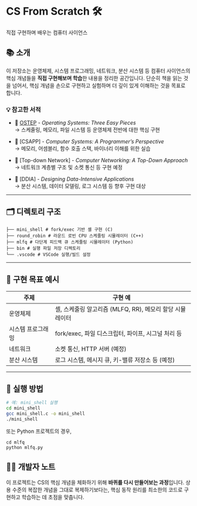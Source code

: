 # CS From Scratch 🛠️  
직접 구현하며 배우는 컴퓨터 사이언스

## 📚 소개

이 저장소는 운영체제, 시스템 프로그래밍, 네트워크, 분산 시스템 등 컴퓨터 사이언스의 핵심 개념들을 **직접 구현해보며 학습**한 내용을 정리한 공간입니다. 단순히 책을 읽는 것을 넘어서, 핵심 개념을 손으로 구현하고 실험하며 더 깊이 있게 이해하는 것을 목표로 합니다.

### 💡 참고한 서적

- 📘 [OSTEP](http://pages.cs.wisc.edu/~remzi/OSTEP/) - *Operating Systems: Three Easy Pieces*  
  → 스케줄링, 메모리, 파일 시스템 등 운영체제 전반에 대한 핵심 구현

- 📘 [CSAPP] - *Computer Systems: A Programmer’s Perspective*  
  → 메모리, 어셈블리, 함수 호출 스택, 바이너리 이해를 위한 실습

- 📘 [Top-down Network] - *Computer Networking: A Top-Down Approach*  
  → 네트워크 계층별 구조 및 소켓 통신 등 구현 예정

- 📘 [DDIA] - *Designing Data-Intensive Applications*  
  → 분산 시스템, 데이터 모델링, 로그 시스템 등 향후 구현 대상

---

## 🗂️ 디렉토리 구조

```
├── mini_shell # fork/exec 기반 셸 구현 (C)
├── round_robin # 라운드 로빈 CPU 스케줄링 시뮬레이터 (C++)
├── mlfq # 다단계 피드백 큐 스케줄링 시뮬레이터 (Python)
├── bin # 실행 파일 저장 디렉토리
└── .vscode # VSCode 실행/빌드 설정
```

---

## 🧪 구현 목표 예시

| 주제 | 구현 예 |
|------|--------|
| 운영체제 | 셸, 스케줄링 알고리즘 (MLFQ, RR), 메모리 할당 시뮬레이터 |
| 시스템 프로그래밍 | fork/exec, 파일 디스크립터, 파이프, 시그널 처리 등 |
| 네트워크 | 소켓 통신, HTTP 서버 (예정) |
| 분산 시스템 | 로그 시스템, 메시지 큐, 키-밸류 저장소 등 (예정) |

---

## 🔧 실행 방법

```bash
# 예: mini_shell 실행
cd mini_shell
gcc mini_shell.c -o mini_shell
./mini_shell
```
또는 Python 프로젝트의 경우,

```
cd mlfq
python mlfq.py
```
## 👨‍💻 개발자 노트
이 프로젝트는 CS의 핵심 개념을 체화하기 위해 **바퀴를 다시 만들어보는 과정**입니다. 상용 수준의 복잡한 개념을 그대로 복제하기보다는, 핵심 동작 원리를 최소한의 코드로 구현하고 학습하는 데 초점을 맞춥니다.
